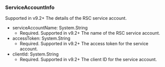 ### ServiceAccountInfo
Supported in v9.2+
  The details of the RSC service account.

- serviceAccountName: System.String
  - Required. Supported in v9.2+
  The name of the RSC service account.
- accessToken: System.String
  - Required. Supported in v9.2+
  The access token for the service account.
- clientId: System.String
  - Required. Supported in v9.2+
  The client ID for the service account.
